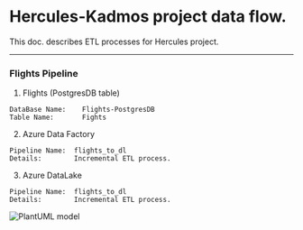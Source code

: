# Hercules-Kadmos project data flow.
This doc. describes ETL processes for Hercules project.

***

### Flights Pipeline
1. Flights (PostgresDB table)
```
DataBase Name:    Flights-PostgresDB
Table Name:       Fights

```
2. Azure Data Factory
```
Pipeline Name:  flights_to_dl
Details:        Incremental ETL process. 

```
3. Azure DataLake
```
Pipeline Name:  flights_to_dl
Details:        Incremental ETL process. 

```


![PlantUML model](http://www.plantuml.com/plantuml/png/TPB1RjSm3CRlUGfh5vZ4VmymmRIXCO7O0Gcq2qALbxYR8KsAxOAwfoVfkjALqaEYVDyNM_6lvseeDdJHHMeDB8FmtRr1O25ld9Dx0U-py4DEXX4Y9z9JE1pENi7hms5QpahaXiJOhmBLhtPnZIqINCLQLw7ddch8EPTllvSUSFHalVoKrUw4zF8j6Dv6EZu2L637S0fVsodLSFZsx9poV5P_Js6859f0VNsJq3yEYl0lZBE-v1fawRFOhC-fZQg6DkXyA9ONRAtnET2Jvct0kEc-o4lhvTaN3oK4bsW8LoMKPPoUYmxBjG_92tKq3VtTbsle9VkJoVb8uvlLC62lu3N-eAbOwzfofLq6ZF9p88EM8-d9yT-hDqo_OU7mMEZpcB1NWek4SInqzH67EdsE0vnkUEX_UUW-ZwBlyz1T7hhceJiyT9_7Ijwq7lg0HarTZBiIBH_NtxpYcFOwoRghEwSKXYx-0G00)




